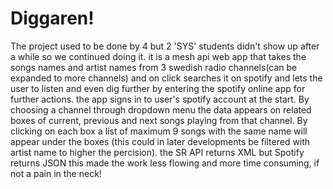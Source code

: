 # Diggaren!
The project used to be done by 4 but 2 'SYS' students didn't show up after a while so we continued doing it. 
it is a mesh api web app that takes the songs names and artist names from 3 swedish radio channels(can be expanded to more channels) and on click 
searches it on spotify and lets the user to listen and even dig further by entering the spotify online app for further actions.
the app signs in to user's spotify account at the start. By choosing a channel through dropdown menu the data appears on 
related boxes of current, previous and next songs playing from that channel. By clicking on each box a list of maximum 9 songs with the same name will appear under the boxes
(this could in later developments be filtered with artist name to higher the percision).
the SR API returns XML but Spotify returns JSON this made the work less flowing and more time consuming, if not a pain in the neck!


